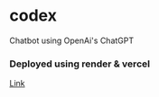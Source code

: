 # codex
Chatbot using OpenAi's ChatGPT


### Deployed using render & vercel
<a href="https://codex-chatgpt-sigma.vercel.app/">Link</a>
